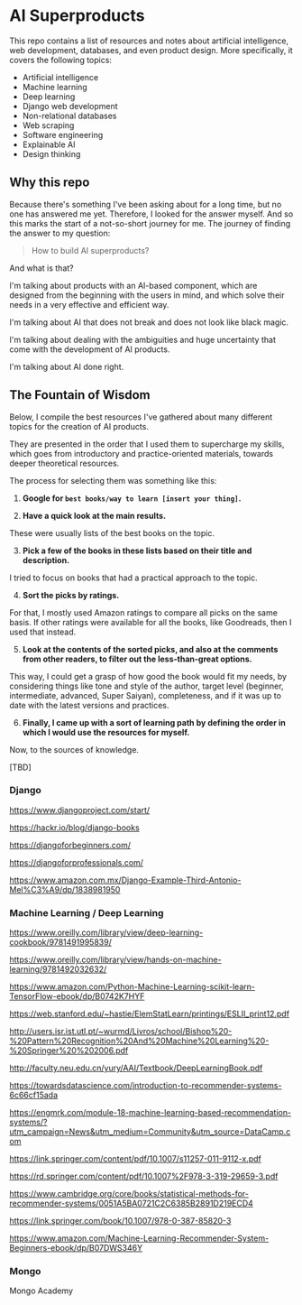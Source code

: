 # AI Superproducts

This repo contains a list of resources and notes about artificial intelligence, web development, databases, and even product design. More specifically, it covers the following topics:

- Artificial intelligence
- Machine learning
- Deep learning
- Django web development
- Non-relational databases
- Web scraping
- Software engineering
- Explainable AI
- Design thinking

## Why this repo

Because there's something I've been asking about for a long time, but no one has answered me yet. Therefore, I looked for the answer myself. And so this marks the start of a not-so-short journey for me. The journey of finding the answer to my question:

> How to build AI superproducts?

And what is that?

I'm talking about products with an AI-based component, which are designed from the beginning with the users in mind, and which solve their needs in a very effective and efficient way.

I'm talking about AI that does not break and does not look like black magic.

I'm talking about dealing with the ambiguities and huge uncertainty that come with the development of AI products.

I'm talking about AI done right.

## The Fountain of Wisdom

Below, I compile the best resources I've gathered about many different topics for the creation of AI products.

They are presented in the order that I used them to supercharge my skills, which goes from introductory and practice-oriented materials, towards deeper theoretical resources.

The process for selecting them was something like this:

1. **Google for ```best books/way to learn [insert your thing]```.**

2. **Have a quick look at the main results.**

These were usually lists of the best books on the topic.

3. **Pick a few of the books in these lists based on their title and description.**

I tried to focus on books that had a practical approach to the topic.

4. **Sort the picks by ratings.**

For that, I mostly used Amazon ratings to compare all picks on the same basis. If other ratings were available for all the books, like Goodreads, then I used that instead.

5. **Look at the contents of the sorted picks, and also at the comments from other readers, to filter out the less-than-great options.**

This way, I could get a grasp of how good the book would fit my needs, by considering things like tone and style of the author, target level (beginner, intermediate, advanced, Super Saiyan), completeness, and if it was up to date with the latest versions and practices.

6. **Finally, I came up with a sort of learning path by defining the order in which I would use the resources for myself.**

Now, to the sources of knowledge.

[TBD]

### Django

https://www.djangoproject.com/start/

https://hackr.io/blog/django-books

https://djangoforbeginners.com/

https://djangoforprofessionals.com/

https://www.amazon.com.mx/Django-Example-Third-Antonio-Mel%C3%A9/dp/1838981950

### Machine Learning / Deep Learning

https://www.oreilly.com/library/view/deep-learning-cookbook/9781491995839/

https://www.oreilly.com/library/view/hands-on-machine-learning/9781492032632/

https://www.amazon.com/Python-Machine-Learning-scikit-learn-TensorFlow-ebook/dp/B0742K7HYF

https://web.stanford.edu/~hastie/ElemStatLearn/printings/ESLII_print12.pdf

http://users.isr.ist.utl.pt/~wurmd/Livros/school/Bishop%20-%20Pattern%20Recognition%20And%20Machine%20Learning%20-%20Springer%20%202006.pdf

http://faculty.neu.edu.cn/yury/AAI/Textbook/DeepLearningBook.pdf

https://towardsdatascience.com/introduction-to-recommender-systems-6c66cf15ada

https://engmrk.com/module-18-machine-learning-based-recommendation-systems/?utm_campaign=News&utm_medium=Community&utm_source=DataCamp.com

https://link.springer.com/content/pdf/10.1007/s11257-011-9112-x.pdf

https://rd.springer.com/content/pdf/10.1007%2F978-3-319-29659-3.pdf

https://www.cambridge.org/core/books/statistical-methods-for-recommender-systems/0051A5BA0721C2C6385B2891D219ECD4

https://link.springer.com/book/10.1007/978-0-387-85820-3

https://www.amazon.com/Machine-Learning-Recommender-System-Beginners-ebook/dp/B07DWS346Y

### Mongo

Mongo Academy
